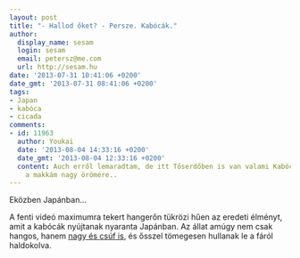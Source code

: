 ```yaml
---
layout: post
title: "- Hallod őket? - Persze. Kabócák."
author:
  display_name: sesam
  login: sesam
  email: petersz@me.com
  url: http://sesam.hu
date: '2013-07-31 10:41:06 +0200'
date_gmt: '2013-07-31 08:41:06 +0200'
tags:
- Japan
- kabóca
- cicada
comments:
- id: 11963
  author: Youkai
  date: '2013-08-04 14:33:16 +0200'
  date_gmt: '2013-08-04 12:33:16 +0200'
  content: Auch erről lemaradtam, de itt Tőserdőben is van valami Kabóca populáció,
    a makkám nagy örömére..
---
```


Eközben Japánban...

A fenti videó maximumra tekert hangerőn tükrözi hűen az eredeti élményt, amit a kabócák nyújtanak nyaranta Japánban. Az állat amúgy nem csak hangos, hanem [nagy és csúf is](http://sesam.hu/2008/07/24/kis-japan-allathatarozo), és ősszel tömegesen hullanak le a fáról haldokolva.
